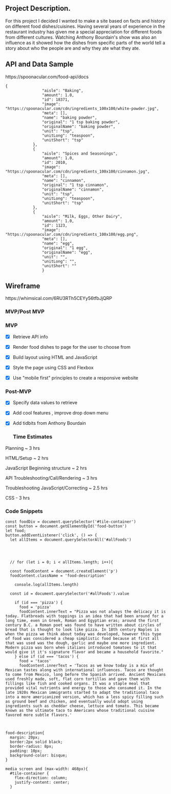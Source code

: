 
<h2> Project Description. </h2>

For this project I decided I wanted to make a site based on facts and history on different food dishes/cuisines. Having several years of experience in the restaurant industry has given me a special appreciation for different foods from different cultures. Watching Anthony Bourdain's show was also an influence as it showed how the dishes from specific parts of the world tell a story about who the people are and why they ate what they ate. 

<h2>API and Data Sample</h2>
https://spoonacular.com/food-api/docs

```
{
                "aisle": "Baking",
                "amount": 1.0,
                "id": 18371,
                "image": "https://spoonacular.com/cdn/ingredients_100x100/white-powder.jpg",
                "meta": [],
                "name": "baking powder",
                "original": "1 tsp baking powder",
                "originalName": "baking powder",
                "unit": "tsp",
                "unitLong": "teaspoon",
                "unitShort": "tsp"
            },
            {
                "aisle": "Spices and Seasonings",
                "amount": 1.0,
                "id": 2010,
                "image": "https://spoonacular.com/cdn/ingredients_100x100/cinnamon.jpg",
                "meta": [],
                "name": "cinnamon",
                "original": "1 tsp cinnamon",
                "originalName": "cinnamon",
                "unit": "tsp",
                "unitLong": "teaspoon",
                "unitShort": "tsp"
            },
            {
                "aisle": "Milk, Eggs, Other Dairy",
                "amount": 1.0,
                "id": 1123,
                "image": "https://spoonacular.com/cdn/ingredients_100x100/egg.png",
                "meta": [],
                "name": "egg",
                "original": "1 egg",
                "originalName": "egg",
                "unit": "",
                "unitLong": "",
                "unitShort": ""
                }
```                
<h2>Wireframe</h2>
https://whimsical.com/6RU3RTh5CEYy56tfbJjQRP

### MVP/Post MVP

### MVP 

- [x] Retrieve API info

- [x] Render food dishes to page for the user to choose from
- [x] Build layout using HTML and JavaScript
- [x] Style the page using CSS and Flexbox
- [x] Use "mobile first" principles to create a responsive website

### Post-MVP
- [x] Specify data values to retrieve
- [x] Add cool features , improve drop down menu
- [x] Add tidbits from Anthony Bourdain
 

  ### Time Estimates
 
 Planning ~ 3 hrs
 
 HTML/Setup ~ 2 hrs
 
 JavaScript Beginning structure ~ 2 hrs
 
 API Troubleshooting/Call/Rendering ~ 3 hrs
 
 Troubleshooting JavaScript/Correcting ~ 2.5 hrs
 
 CSS - 3 hrs
 
### Code Snippets

```
const foodDiv = document.querySelector('#tile-container')
const button = document.getElementById('food-button')
let food;
button.addEventListener('click', () => {
  let allItems = document.querySelectorAll('#allFoods')

  


  // for (let i = 0; i < allItems.length; i++){
   
  const foodContent = document.createElement('p')
  foodContent.className = 'food-description'
    
    console.log(allItems.length)

  const id = document.querySelector('#allFoods').value
  
    if (id === 'pizza') {
      food = 'pizza'
      foodContent.innerText = "Pizza was not always the delicacy it is today. Flatbreads with toppings is an idea that had been around for a long time, even in Greek, Roman and Egyptian eras; around the first century B.C. a Roman poet was found to have written about circles of bread that is thought to look like pizza. In 18th century Naples is when the pizza we think about today was developed, however this type of food was considered a cheap simplistic food because at first all that was used was the dough, garlic and maybe one more ingredient. Modern pizza was born when italians introduced tomatoes to it that would give it it's signature flavor and became a household favorite."
    } else if (id === 'tacos') {
      food = 'tacos'
      foodContent.innerText = 'Tacos as we know today is a mix of Mexican tastes along with international influences. Tacos are thought to come from Mexico, long before the Spanish arrived. Ancient Mexicans used freshly made, soft, flat corn tortillas and gave them with fillings like fish and cooked organs. It was a staple meal that provided vital nutrients and energy to those who consumed it. In the late 1920s Mexican immigrants started to adapt the traditional taco into a more americanized version, which has a less spicy filling such as ground beef and chicken, and eventually would adopt using ingredients such as cheddar cheese, lettuce and tomato. This became known as the ultimate taco to Americans whose traditional cuisine favored more subtle flavors.'
    
```

```

food-description{
  margin: 20px;
  border:2px solid black;
  border-radius: 8px;
  padding: 10px;
  background-color: bisque;
}

```


```
media screen and (max-width: 468px){
  #tile-container {
    flex-direction: column;
    justify-content: center;
  }
```

